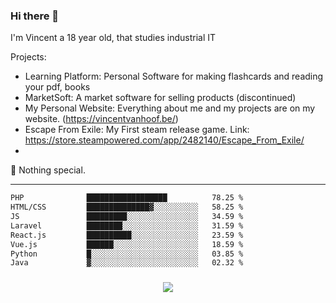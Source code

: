 ### Hi there 👋

I'm Vincent a 18 year old, that studies industrial IT

Projects:
- Learning Platform: Personal Software for making flashcards and reading your pdf, books
- MarketSoft: A market software for selling products (discontinued)
- My Personal Website: Everything about me and my projects are on my website. (https://vincentvanhoof.be/)
- Escape From Exile: My First steam release game. Link: https://store.steampowered.com/app/2482140/Escape_From_Exile/
- 
🔭 Nothing special.

<hr>

```txt
PHP              ██████████████████          78.25 %
HTML/CSS         ██████████████▓░░░░░░░░░░   58.25 %
JS               █████████░░░░░░░░░░░░░░░░   34.59 %
Laravel          ████████░░░░░░░░░░░░░░░░░   31.59 %
React.js         ██████████░░░░░░░░░░░░░░░   23.59 %
Vue.js           ██████░░░░░░░░░░░░░░░░░░░   18.59 %
Python           █░░░░░░░░░░░░░░░░░░░░░░░░   03.85 %
Java             ▓░░░░░░░░░░░░░░░░░░░░░░░░   02.32 %
```

<h3 align="center">
  <a href="https://github.com/DitIsVincentPM">
      <img src="https://github-profile-trophy.vercel.app/?username=DitIsVincentPM&no-bg=true&no-frame=true">
  </a>
</h3>
